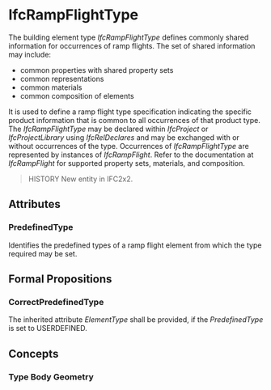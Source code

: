 # IfcRampFlightType

The building element type _IfcRampFlightType_ defines commonly shared information for occurrences of ramp flights. The set of shared information may include:

* common properties with shared property sets
* common representations
* common materials
* common composition of elements
<!-- end of short definition -->

It is used to define a ramp flight type specification indicating the specific product information that is common to all occurrences of that product type. The _IfcRampFlightType_ may be declared within _IfcProject_ or _IfcProjectLibrary_ using _IfcRelDeclares_ and may be exchanged with or without occurrences of the type. Occurrences of _IfcRampFlightType_ are represented by instances of _IfcRampFlight_. Refer to the documentation at _IfcRampFlight_ for supported property sets, materials, and composition.

> HISTORY New entity in IFC2x2.

## Attributes

### PredefinedType
Identifies the predefined types of a ramp flight element from which the type required may be set.

## Formal Propositions

### CorrectPredefinedType
The inherited attribute _ElementType_ shall be provided, if the _PredefinedType_ is set to USERDEFINED.

## Concepts

### Type Body Geometry



